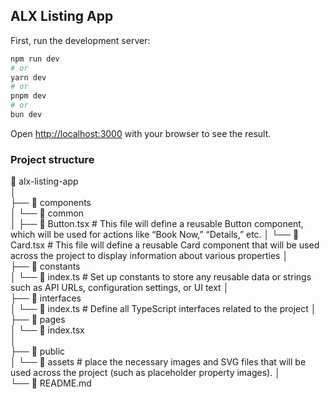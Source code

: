 ## ALX Listing App

First, run the development server:

```bash
npm run dev
# or
yarn dev
# or
pnpm dev
# or
bun dev
```

Open [http://localhost:3000](http://localhost:3000) with your browser to see the result.

### Project structure

📁 alx-listing-app  
│  
├── 📁 components  
│ └── 📁 common  
│ ├── 📄 Button.tsx # This file will define a reusable Button component, which will be used for actions like “Book Now,” “Details,” etc.
│ └── 📄 Card.tsx # This file will define a reusable Card component that will be used across the project to display information about various properties
│  
├── 📁 constants  
│ └── 📄 index.ts # Set up constants to store any reusable data or strings such as API URLs, configuration settings, or UI text
│  
├── 📁 interfaces  
│ └── 📄 index.ts # Define all TypeScript interfaces related to the project
│  
├── 📁 pages  
│ └── 📄 index.tsx  
│  
├── 📁 public  
│ └── 📁 assets # place the necessary images and SVG files that will be used across the project (such as placeholder property images).
│  
└── 📄 README.md
